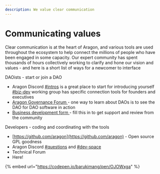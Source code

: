 ```yaml
---
description: We value clear communication
---
```


# Communicating values

Clear communication is at the heart of Aragon, and various tools are used throughout the ecosystem to help connect the millions of people who have been engaged in some capacity.  Our expert community has spent thousands of hours collectively working to clarify and hone our vision and values - and here is a short list of ways for a newcomer to interface

DAOists - start or join a DAO

* Aragon Discord [#intros](https://discord.gg/ATbzCJRA) is a great place to start for introducing yourself [#biz-dev](https://discord.gg/TnkR229C) working group has specific connection tools for founders and executives
* [Aragon Governance Forum ](https://forum.aragon.org)- one way to learn about DAOs is to see the DAO for DAO software in action
* [Business development form ](https://forms.gle/tWfJa1tcsxyL7eV88?\_imcp=1)- fill this in to get support and review from the community

Developers - coding and coordinating with the tools

* [https://github.com/aragon](https://github.com/aragon) - Open source GPL goodness&#x20;
* Aragon Discord [#questions](https://discord.gg/XgCeeKYd) and [#dev-space](https://discord.gg/nSDwG5tf)
* Technical Forum
* Here!

{% embed url="https://codepen.io/barukimang/pen/OJOWxga" %}
